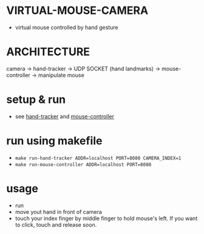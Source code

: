 # VIRTUAL-MOUSE-CAMERA
- virtual mouse controlled by hand gesture 


# ARCHITECTURE
camera -> hand-tracker -> UDP SOCKET (hand landmarks) -> mouse-controller -> manipulate mouse

# setup & run
- see [hand-tracker](./hand-tracker/README.md) and [mouse-controller](./mouse-controller/README.md)

# run using makefile
- `make run-hand-tracker ADDR=localhost PORT=8080 CAMERA_INDEX=1`
- `make run-mouse-controller ADDR=localhost PORT=8080`

# usage
- run
- move yout hand in front of camera
- touch your index finger by middle finger to hold mouse's left. If you want to click, touch and release soon. 
